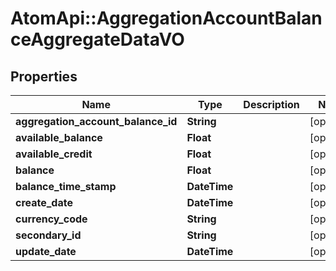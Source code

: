# AtomApi::AggregationAccountBalanceAggregateDataVO

## Properties
Name | Type | Description | Notes
------------ | ------------- | ------------- | -------------
**aggregation_account_balance_id** | **String** |  | [optional] 
**available_balance** | **Float** |  | [optional] 
**available_credit** | **Float** |  | [optional] 
**balance** | **Float** |  | [optional] 
**balance_time_stamp** | **DateTime** |  | [optional] 
**create_date** | **DateTime** |  | [optional] 
**currency_code** | **String** |  | [optional] 
**secondary_id** | **String** |  | [optional] 
**update_date** | **DateTime** |  | [optional] 


